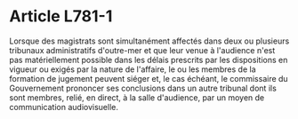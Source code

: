 # Article L781-1

Lorsque des magistrats sont simultanément affectés dans deux ou plusieurs tribunaux administratifs d'outre-mer et que leur venue à l'audience n'est pas matériellement possible dans les délais prescrits par les dispositions en vigueur ou exigés par la nature de l'affaire, le ou les membres de la formation de jugement peuvent siéger et, le cas échéant, le commissaire du Gouvernement prononcer ses conclusions dans un autre tribunal dont ils sont membres, relié, en direct, à la salle d'audience, par un moyen de communication audiovisuelle.
